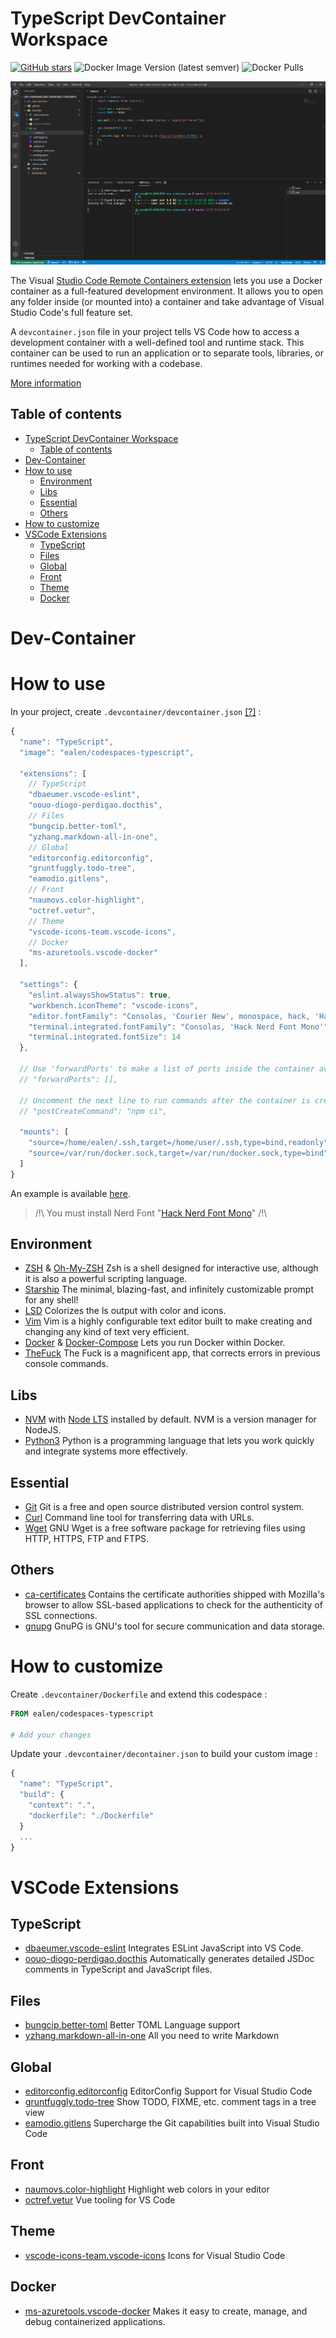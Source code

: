 # TypeScript DevContainer Workspace

[![GitHub stars](https://img.shields.io/github/stars/Ealenn/codespaces-typescript?style=for-the-badge)](https://github.com/Ealenn/codespaces-typescript/stargazers)
![Docker Image Version (latest semver)](https://img.shields.io/docker/v/ealen/codespaces-typescript?sort=semver&style=for-the-badge)
![Docker Pulls](https://img.shields.io/docker/pulls/ealen/codespaces-typescript?style=for-the-badge)

![](./vscode.png)

The Visual [Studio Code Remote Containers extension](https://code.visualstudio.com/docs/remote/containers) lets you use a Docker container as a full-featured development environment. It allows you to open any folder inside (or mounted into) a container and take advantage of Visual Studio Code's full feature set. 

A `devcontainer.json` file in your project tells VS Code how to access a development container with a well-defined tool and runtime stack. This container can be used to run an application or to separate tools, libraries, or runtimes needed for working with a codebase.

[More information](https://code.visualstudio.com/docs/remote/containers)

## Table of contents

- [TypeScript DevContainer Workspace](#typescript-devcontainer-workspace)
  - [Table of contents](#table-of-contents)
- [Dev-Container](#dev-container)
- [How to use](#how-to-use)
  - [Environment](#environment)
  - [Libs](#libs)
  - [Essential](#essential)
  - [Others](#others)
- [How to customize](#how-to-customize)
- [VSCode Extensions](#vscode-extensions)
  - [TypeScript](#typescript)
  - [Files](#files)
  - [Global](#global)
  - [Front](#front)
  - [Theme](#theme)
  - [Docker](#docker)

# Dev-Container

# How to use

In your project, create `.devcontainer/devcontainer.json` [[?]](https://aka.ms/devcontainer.json) : 

``` js
{
  "name": "TypeScript",
  "image": "ealen/codespaces-typescript",

  "extensions": [
    // TypeScript
    "dbaeumer.vscode-eslint",
    "oouo-diogo-perdigao.docthis",
    // Files
    "bungcip.better-toml",
    "yzhang.markdown-all-in-one",
    // Global
    "editorconfig.editorconfig",
    "gruntfuggly.todo-tree",
    "eamodio.gitlens",
    // Front
    "naumovs.color-highlight",
    "octref.vetur",
    // Theme
    "vscode-icons-team.vscode-icons",
    // Docker
    "ms-azuretools.vscode-docker"
  ],

  "settings": {
    "eslint.alwaysShowStatus": true,
    "workbench.iconTheme": "vscode-icons",
    "editor.fontFamily": "Consolas, 'Courier New', monospace, hack, 'Hack Nerd Font Mono'",
    "terminal.integrated.fontFamily": "Consolas, 'Hack Nerd Font Mono'",
    "terminal.integrated.fontSize": 14
  },

  // Use 'forwardPorts' to make a list of ports inside the container available locally.
  // "forwardPorts": [],

  // Uncomment the next line to run commands after the container is created - for example installing curl.
  // "postCreateCommand": "npm ci",

  "mounts": [
    "source=/home/ealen/.ssh,target=/home/user/.ssh,type=bind,readonly",
    "source=/var/run/docker.sock,target=/var/run/docker.sock,type=bind" 
  ]
}
```

An example is available [here](./example).

> /!\ You must install Nerd Font "[Hack Nerd Font Mono](https://github.com/ryanoasis/nerd-fonts/raw/master/patched-fonts/Hack/Regular/complete/Hack%20Regular%20Nerd%20Font%20Complete%20Mono.ttf)" /!\

## Environment 

- [ZSH](https://www.zsh.org/) & [Oh-My-ZSH](https://github.com/ohmyzsh/ohmyzsh) Zsh is a shell designed for interactive use, although it is also a powerful scripting language.
- [Starship](https://starship.rs/) The minimal, blazing-fast, and infinitely customizable prompt for any shell!
- [LSD](https://github.com/Peltoche/lsd) Colorizes the ls output with color and icons.
- [Vim](https://www.vim.org/) Vim is a highly configurable text editor built to make creating and changing any kind of text very efficient.
- [Docker](https://www.docker.com/) & [Docker-Compose](https://docs.docker.com/compose/) Lets you run Docker within Docker.
- [TheFuck](https://github.com/nvbn/thefuck#installation) The Fuck is a magnificent app, that corrects errors in previous console commands.

## Libs

- [NVM](https://github.com/nvm-sh/nvm) with [Node LTS](https://nodejs.dev/) installed by default. NVM is a version manager for NodeJS.
- [Python3](https://www.python.org) Python is a programming language that lets you work quickly and integrate systems more effectively.

## Essential

- [Git](https://git-scm.com/) Git is a free and open source distributed version control system.
- [Curl](https://curl.se/) Command line tool for transferring data with URLs.
- [Wget](https://www.gnu.org/software/wget/) GNU Wget is a free software package for retrieving files using HTTP, HTTPS, FTP and FTPS.

## Others

- [ca-certificates](https://packages.debian.org/en/sid/ca-certificates) Contains the certificate authorities shipped with Mozilla's browser to allow SSL-based applications to check for the authenticity of SSL connections.
- [gnupg](https://packages.debian.org/en/sid/gnupg) GnuPG is GNU's tool for secure communication and data storage.

# How to customize

Create `.devcontainer/Dockerfile` and extend this codespace :

```dockerfile
FROM ealen/codespaces-typescript

# Add your changes
```

Update your `.devcontainer/decontainer.json` to build your custom image :

```js
{
  "name": "TypeScript",
  "build": {
    "context": ".",
    "dockerfile": "./Dockerfile"
  }
  ...
}
```

# VSCode Extensions

## TypeScript
- [dbaeumer.vscode-eslint](https://marketplace.visualstudio.com/items?itemName=dbaeumer.vscode-eslint) Integrates ESLint JavaScript into VS Code.
- [oouo-diogo-perdigao.docthis](https://marketplace.visualstudio.com/items?itemName=oouo-diogo-perdigao.docthis) Automatically generates detailed JSDoc comments in TypeScript and JavaScript files.

## Files
- [bungcip.better-toml](https://marketplace.visualstudio.com/items?itemName=bungcip.better-toml) Better TOML Language support
- [yzhang.markdown-all-in-one](https://marketplace.visualstudio.com/items?itemName=yzhang.markdown-all-in-one) All you need to write Markdown 

## Global
- [editorconfig.editorconfig](https://marketplace.visualstudio.com/items?itemName=editorconfig.editorconfig) EditorConfig Support for Visual Studio Code
- [gruntfuggly.todo-tree](https://marketplace.visualstudio.com/items?itemName=gruntfuggly.todo-tree) Show TODO, FIXME, etc. comment tags in a tree view
- [eamodio.gitlens](https://marketplace.visualstudio.com/items?itemName=eamodio.gitlens) Supercharge the Git capabilities built into Visual Studio Code

## Front
- [naumovs.color-highlight](https://marketplace.visualstudio.com/items?itemName=naumovs.color-highlight) Highlight web colors in your editor
- [octref.vetur](https://marketplace.visualstudio.com/items?itemName=octref.vetur) Vue tooling for VS Code

## Theme
- [vscode-icons-team.vscode-icons](https://marketplace.visualstudio.com/items?itemName=vscode-icons-team.vscode-icons) Icons for Visual Studio Code

## Docker
- [ms-azuretools.vscode-docker](https://marketplace.visualstudio.com/items?itemName=ms-azuretools.vscode-docker) Makes it easy to create, manage, and debug containerized applications.
